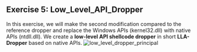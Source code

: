 ## Exercise 5: Low_Level_API_Dropper
In this exercise, we will make the second modification compared to the reference dropper and replace the Windows APIs (kernel32.dll) with native APIs (ntdll.dll).
We create a **low-level API shellcode dropper** in short **LLA-Dropper** based on native APIs. 
![low_level_dropper_principal](https://user-images.githubusercontent.com/50073731/235438520-c6d2ae61-761f-48f3-92f3-1f492de0f7ab.png)
